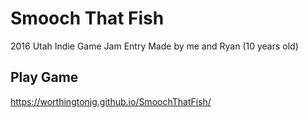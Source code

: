 # Smooch That Fish
2016 Utah Indie Game Jam Entry Made by me and Ryan (10 years old)

## Play Game

https://worthingtonjg.github.io/SmoochThatFish/
